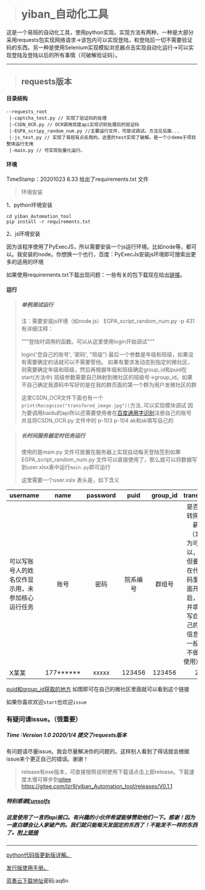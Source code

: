 ># yiban_自动化工具

这是一个易班的自动化工具，使用python实现。实现方法有两种，一种是大部分采用requests包实现网络请求->该包内可以实现登陆，和登陆后一切不需要验证码的东西。另一种是使用Selenium实现模拟浏览器点击实现自动化运行->可以实现登陆及登陆以后的所有事情（可破解验证码）。

---
>## requests版本
#### 目录结构
```
--requests_root
 |-captcha_test.py // 实现了验证码的处理
 |-CSDN_OCR.py // OCR调用百度api实现识别处理后的验证码
 |-EGPA_scripy_random_num.py //主要运行文件，可尝试调试。方法见后面...
 |-js_test.py // 实现了易班有点反爬的。这里的test实现了破解。是一个小demo于项目整体运行无用
 |-main.py // 可实现批量化运行。
```

#### 环境
TimeStamp：20201023 8.33 给出了requirements.txt 文件
> 环境安装

1、python环境安装
```
cd yiban_Automation_tool
pip install -r requirements.txt
```
2、js环境安装

因为该程序使用了PyExecJS，所以需要安装一个js运行环境。比如node等，都可以。我安装的node。你想换一个也行，百度：PyExecJs安装js环境即可搜索出更多的适用的环境

如果使用requirements.txt下载出现问题：一些有关的包下载现在给出[链接](https://sadtomlzr.github.io/2020/04/21/python%E5%A5%87%E6%80%AA%E7%9A%84%E5%8C%85%E7%9A%84%E5%AE%89%E8%A3%85%E6%95%B4%E7%90%86/)。


#### 运行
> ##### 单例测试运行
> 注：需要安装js环境（如node.js）
> EGPA_script_random_num.py -p 431有详细注释：
>
>"""登陆时调用的函数。可以从这里使用login开始调试"""
>
> login('您自己的账号', '密码', "班级")
最后一个参数是年级和班级，如果没有需要确定的话就可以不需要管他。
如果有要求发动态到指定的微社区，则需要确定年级和班级，然后再根据年级和班级确定group_id和puid在start(方法中)
班级参数需要自己映射到微社区的班级号->group_id。如果不自己确定我源码中写好的是在我的群页面的第一个群为用户发微社区的群
>
>这里CSDN_OCR文件下面也有一个`print(Recognise("transfered_image.jpg"))`方法..可以实现模块调试
因为要调用baidu的api所以还需要使用者在[百度通用字识别](https://ai.baidu.com/tech/ocr/general)注册自己的账号
并且将CSDN_OCR.py 文件中的 p-103 p-104 ak和sk填写自己的

> ##### 长时间服务器定时任务运行
> 使用的是main.py 文件可放置在服务器上实现自动每天登陆签到如果EGPA_script_random_num.py
文件可以直接使用了，那么就可以将数据写到user.xlsx表中运行`main.py`即可运行
>
>这里需要一个user.xslx 表头是，如下含义

username|name|password|puid|group_id|trans
---|:--:|:--:|:--:|:--:|---:
可以写账号人的姓名仅作显示用，未参加核心运行任务|账号|密码|院系编号|群组号|是否转网薪（1为可以，但要在代码里面开启，并填写自己的信息一般不做使用）
X某某|177******|xxxxx|123456|123456|2

[puid和group_id获取的地方](puid_groupid.png)
如图即可在自己的微社区里面就可以看到这个链接

如果你喜欢欢迎`start`也欢迎`issue`
### 有疑问请issue。（很重要）
##### Time :Version 1.0 2020/1/4 提交了requests版本  
有问题请尽量issue。我会尽量解决你的问题的。这样别人看到了得话就会根据issue来个更正自己的错误。谢谢！

> release有exe版本，可直接按照说明使用下载请点击上部release。下载速度太慢可移步到[gitee]("https://gitee.com/lzr9/yiban_Automation_tool/releases/V0.1.1")
https://gitee.com/lzr9/yiban_Automation_tool/releases/V0.1.1

##### 特别感谢[Eunsolfs](https://github.com/Eunsolfs "Eunsolfs的GitHub")
##### 这里使用了一言的api接口。有兴趣的小伙伴希望能够赞助他们一下。感谢！因为一直白嫖会让人家破产的。我们就只能每天发固定的东西了！不能发不一样的东西了。[附上链接](https://hitokoto.cn/)
----
[python代码版更新版详解。](https://sadtomlzr.github.io/2020/04/09/%E6%80%8E%E6%A0%B7%E5%88%B7%E6%98%93%E7%8F%AD%EF%BC%9F/)

[发行版使用手册。](https://sadtomlzr.github.io/2020/04/01/About-how-to-use-yiban-automation-tool/)

[蓝奏云下载地址](https://sadtom.lanzous.com/b015d4v0f)密码:aq6n


